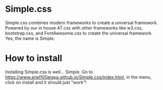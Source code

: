 # Simple.css
Simple.css combines modern frameworks to create a universal framework. Powered by our in house AT.css with other frameworks like w3.css, bootstrap.css, and FontAwesome.css to create the universal framework. Yes, the name is Simple.

# How to install
Installing Simple.css is well... Simple. Go to https://www.ariel100araya.github.io/Simple.css/index.html, in the menu, click on install and it should just "work"!
